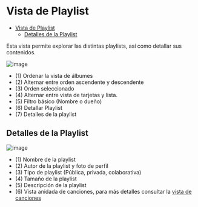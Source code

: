 # Vista de Playlist

- [Vista de Playlist](#vista-de-playlist)
  - [Detalles de la Playlist](#detalles-de-la-playlist)

Esta vista permite explorar las distintas playlists, así como detallar sus contenidos.

![image](https://user-images.githubusercontent.com/10118909/176411418-60f638a0-e2e8-4727-8886-d99d59926eb6.png)

- (1) Ordenar la vista de álbumes
- (2) Alternar entre orden ascendente y descendente
- (3) Orden seleccionado
- (4) Alternar entre vista de tarjetas y lista.
- (5) Filtro básico (Nombre o dueño)
- (6) Detallar Playlist
- (7) Detalles de la playlist

## Detalles de la Playlist

![image](https://user-images.githubusercontent.com/10118909/176411614-db81c8d8-f2c6-4853-8b6a-44c82644a4b4.png)

- (1) Nombre de la playlist
- (2) Autor de la playlist y foto de perfil
- (3) Tipo de playlist (Pública, privada, colaborativa)
- (4) Tamaño de la playlist
- (5) Descripción de la playlist
- (6) Vista anidada de canciones, para más detalles consultar la [vista de canciones](./trackView.md)
